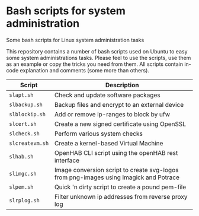 # Bash scripts for system administration
Some bash scripts for Linux system administration tasks

This repository contains a number of bash scripts used on Ubuntu to easy some system administrations tasks. Please feel to use the scripts, use them as an example or copy the tricks you need from them. All scripts contain in-code explanation and comments (some more than others).

| Script         | Description |
| -------------- | ----------- |
| `slapt.sh`     | Check and update software packages |
| `slbackup.sh`  | Backup files and encrypt to an external device |
| `slblockip.sh` | Add or remove ip-ranges to block by ufw |
| `slcert.sh`    | Create a new signed certificate using OpenSSL |
| `slcheck.sh`   | Perform various system checks | 
| `slcreatevm.sh`| Create a kernel-based Virtual Machine |
| `slhab.sh`     | OpenHAB CLI script using the openHAB rest interface |
| `slimgc.sh`    | Image conversion script to create svg-logos from png-images using Imagick and Potrace |
| `slpem.sh`     | Quick 'n dirty script to create a pound pem-file |
| `slrplog.sh`   | Filter unknown ip addresses from reverse proxy log |
